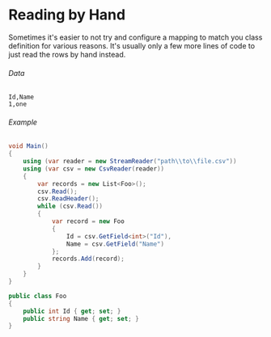 # Reading by Hand

Sometimes it's easier to not try and configure a mapping to match you class definition for various reasons. It's usually only a few more lines of code to just read the rows by hand instead.

###### Data

```
Id,Name
1,one
```

###### Example

```cs
void Main()
{
    using (var reader = new StreamReader("path\\to\\file.csv"))
    using (var csv = new CsvReader(reader))
    {
        var records = new List<Foo>();
		csv.Read();
		csv.ReadHeader();
		while (csv.Read())
		{
			var record = new Foo
			{
				Id = csv.GetField<int>("Id"),
				Name = csv.GetField("Name")
			};
			records.Add(record);
		}
    }
}

public class Foo
{
    public int Id { get; set; }
    public string Name { get; set; }
}
```
